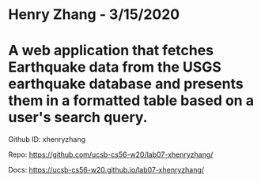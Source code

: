 # Henry Zhang - 3/15/2020
# A web application that fetches Earthquake data from the USGS earthquake database and presents them in a formatted table based on a user's search query.

Github ID: xhenryzhang

Repo: https://github.com/ucsb-cs56-w20/lab07-xhenryzhang/

Docs: https://ucsb-cs56-w20.github.io/lab07-xhenryzhang/
